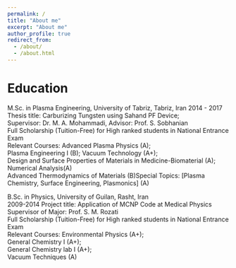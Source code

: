 ```yaml
---
permalink: /
title: "About me"
excerpt: "About me"
author_profile: true
redirect_from: 
  - /about/
  - /about.html
---
```


Education
======
M.Sc. in Plasma Engineering, University of Tabriz, Tabriz, Iran	2014 - 2017 <br>
                Thesis title: Carburizing Tungsten using Sahand PF Device; <br>
                Supervisor: Dr. M. A. Mohammadi, Advisor: Prof. S. Sobhanian<br>
                Full Scholarship (Tuition-Free) for High ranked students in National Entrance Exam<br>
                Relevant Courses: Advanced Plasma Physics (A);<br>
				Plasma Engineering I (B); Vacuum Technology (A+);<br>
                Design and Surface Properties of Materials in Medicine-Biomaterial (A);<br>
				Numerical Analysis(A)<br>
                Advanced Thermodynamics of Materials (B)Special Topics: [Plasma Chemistry, Surface Engineering, Plasmonics] (A)<br>
<div class="wrapper">
<div class="divider div-transparent div-stopper"></div>
</div>
B.Sc. in Physics, University of Guilan, Rasht, Iran <br>                                                                                      2009-2014
                Project title: Application of MCNP Code at Medical Physics<br>
                Supervisor of Major: Prof. S. M. Rozati<br>
                Full Scholarship (Tuition-Free) for High ranked students in National Entrance Exam<br>
                Relevant Courses: Environmental Physics (A+);<br>
				General Chemistry I (A+); <br>
                General Chemistry lab I (A+);<br>
				Vacuum Techniques (A)<br>

<div class="wrapper">
	<div class="divider div-transparent div-stopper"></div>
</div>
